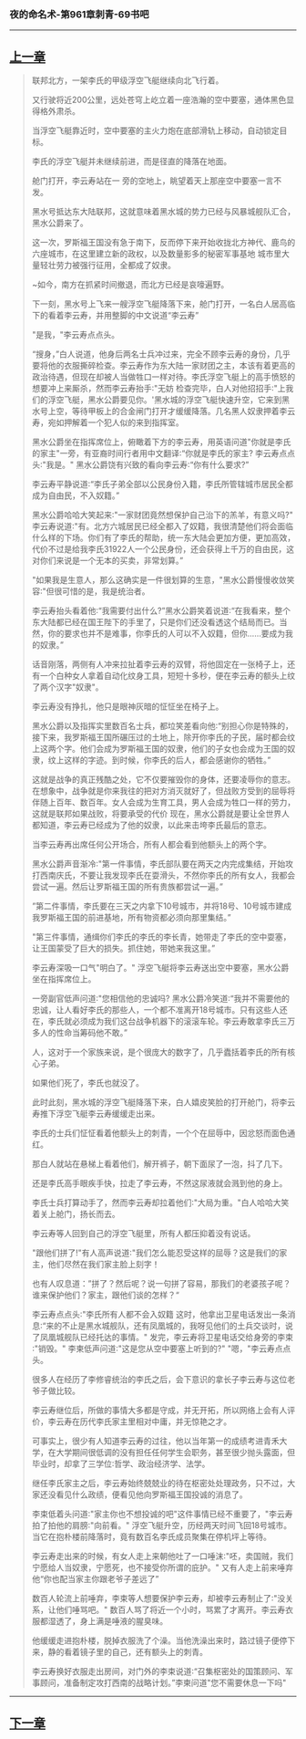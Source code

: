 ### 夜的命名术-第961章刺青-69书吧

--------
[上一章](./39ed159bffde07aa9c398e773e6dfc5e.md)
--------


>
>
>
>联邦北方，一架李氏的甲级浮空飞艇继续向北飞行着。
>
>又行驶将近200公里，远处苍穹上屹立着一座浩瀚的空中要塞，通体黑色显得格外肃杀。
>
>当浮空飞艇靠近时，空中要塞的主火力炮在底部滑轨上移动，自动锁定目标。
>
>李氏的浮空飞艇并未继续前进，而是径直的降落在地面。
>
>舱门打开，李云寿站在一
>旁的空地上，眺望着天上那座空中要塞一言不发。
>
>黑水号抵达东大陆联邦，这就意味着黑水城的势力已经与风暴城舰队汇合，黑水公爵来了。
>
>这一次，罗斯福王国没有急于南下，反而停下来开始收拢北方神代、鹿鸟的六座城市，在这里建立新的政权，以及数量影多的秘密军事基地
>城市里大量轻壮劳力被强行征用，全都成了奴隶。
>
>~如今，南方在抓紧时间撤退，而北方已经是哀嚎遍野。
>
>下一刻，黑水号上飞来一艘浮空飞艇降落下来，舱门打开，一名白人居高临下的看着李云寿，并用整脚的中文说道“李云寿”
>
>"是我，"李云寿点点头。
>
>“搜身，”白人说道，他身后两名士兵冲过来，完全不顾李云寿的身份，几乎要将他的衣服撕碎检查。李云寿作为东大陆一家财团之主，本该有着更高的政治待遇，但现在却被人当做牲口一样对待。李氏浮空飞艇上的高手愤怒的想要冲上来厮杀，然而李云寿抬手∶"无妨
>检查完毕，白人对他招招手∶"上我们的浮空飞艇，黑水公爵要见你。'黑水城的浮空飞艇快速升空，它来到黑水号上空，等待甲板上的合金闸门打开才缓缓降落。几名黑人奴隶押着李云寿，宛如押解着一个犯人似的来到指挥室。
>
>黑水公爵坐在指挥席位上，俯瞰着下方的李云寿，用英语问道"你就是李氏的家主"一旁，有亚裔时间行者用中文翻译∶“你就是李氏的家主?
>李云寿点点头∶"我是。"
>黑水公爵饶有兴致的看向李云寿∶“你有什么要求?”
>
>李云寿平静说道∶“李氏子弟全部以公民身份入籍，李氏所管辖城市居民全都成为自由民，不入奴籍。”
>
>黑水公爵哈哈大笑起来∶"一家财团竟然想保护自己治下的羔羊，有意义吗?"
>李云寿说道∶"有。北方六城居民已经全都入了奴籍，我很清楚他们将会面临什么样的下场。你们有了李氏的帮助，统一东大陆会更加方便，更加高效，代价不过是给我李氏31922人一个公民身份，还会获得上千万的自由民，这对你们来说是一个无本的买卖，非常划算。”
>
>"如果我是生意人，那么这确实是一件很划算的生意，"黑水公爵慢慢收敛笑容∶"但很可惜的是，我是统治者。
>
>李云寿抬头看着他∶“我需要付出什么?”黑水公爵笑着说道∶“在我看来，整个东大陆都已经在国王陛下的手里了，只是你们还没看透这个结局而已。当然，你的要求也并不是难事，你李氏的人可以不入奴籍，但你……要成为我的奴隶。”
>
>话音刚落，两侧有人冲来拉扯着李云寿的双臂，将他固定在一张椅子上，还有一个白种女人拿着自动化纹身工具，短短十多秒，便在李云寿的额头上纹了两个汉字"奴隶"。
>
>李云寿没有挣扎，他只是眼神灰暗的怔怔坐在椅子上。
>
>黑水公爵以及指挥实里数百名士兵，都垃笑差看向他∶“别担心你是特殊的，接下来，我罗斯福王国所碾压过的土地上，除开你李氏的子民，届时都会纹上这两个字。他们会成为罗斯福王国的奴隶，他们的子女也会成为王国的奴隶，纹上这样的字迹。到时候，你李氏的后人，都会感谢你的牺牲。”
>
>这就是战争的真正残酷之处，它不仅要摧毁你的身体，还要凌辱你的意志。在想象中，战争就是你来我往的把对方消灭就好了，但战败方受到的屈辱将伴随上百年、数百年。女人会成为生育工具，男人会成为牲口一样的劳力，这就是联邦如果战败，将要承受的代价
>现在，黑水公爵就是要让全世界人都知道，李云寿已经成为了他的奴隶，以此来击垮李氏最后的意志。
>
>当李云寿再出席任何公开场合，所有人都会看到他额头上的两个字。
>
>黑水公爵声音渐冷∶"第一件事情，李氏部队要在两天之内完成集结，开始攻打西南庆氏，不要让我发现李氏在耍滑头，不然你李氏的所有女人，我都会尝试一遍。然后让罗斯福王国的所有贵族都尝试一遍。”
>
>”第二件事情，李氏要在三天之内拿下10号城市，并将18号、10号城市建成我罗斯福王国的前进基地，所有物资都必须向那里集结。”
>
>"第三件事情，通缉你们李氏的李氏的李长青，她带走了李氏的空中耍塞，让王国蒙受了巨大的损失。抓住她，带她来我这里。”
>
>李云寿深吸一口气"明白了。"
>浮空飞艇将李云寿送出空中要塞，黑水公爵坐在指挥席位上。
>
>一旁副官低声问道∶"您相信他的忠诚吗?
>黑水公爵冷笑道∶“我并不需要他的忠诚，让人看好李氏的那些人，一个都不准离开18号城市。只有这些人还在，李氏就必须成为我们这台战争机器下的滚滚车轮。李云寿敢拿李氏三万多人的性命当筹码他不敢。”
>
>人，这对于一个家族来说，是个很庞大的数字了，几乎蠹括着李氏的所有核心子弟。
>
>如果他们死了，李氏也就没了。
>
>此时此刻，黑水城的浮空飞艇降落下来，白人嬉皮笑脸的打开舱门，将李云寿推下浮空飞艇李云寿缓缓走出来。
>
>李氏的士兵们怔怔看着他额头上的刺青，一个个在屈辱中，因忿怒而面色通红。
>
>那白人就站在悬梯上看着他们，解开裤子，朝下面尿了一泡，抖了几下。
>
>还是李氏高手眼疾手快，拉走了李云寿，不然这尿液就会溅到他的身上。
>
>李氏士兵打算动手了，然而李云寿却拉着他们∶"大局为重。"白人哈哈大笑着关上舱门，扬长而去。
>
>李云寿等人回到自己的浮空飞艇里，所有人都压抑着没有说话。
>
>"跟他们拼了!"有人高声说道∶"我们怎么能忍受这样的屈辱？这是我们的家主，他们尽然在我们家主脸上刻字！
>
>也有人叹息道：”拼了？然后呢？说一句拼了容易，那我们的老婆孩子呢？谁来保护他们？家主，跟他们谈的怎样？“
>
>李云寿点点头∶"李氏所有人都不会入奴籍
>这时，他拿出卫星电话发出一条消息∶“来的不止是黑水城舰队，还有凤凰城的，我呀见他们的土兵交谈时，说了凤凰城舰队已经托达的事情。"
>发完，李云寿将卫星电话交给身旁的李束∶"销毁。"
>李柬低声问道∶"这是您从空中要塞上听到的?"
>"嗯，"李云寿点点头。
>
>很多人在经历了李修睿统治的李氏之后，会下意识的拿长子李云寿与这位老爷子做比较。
>
>李云寿继位后，所做的事情大多都是守成，并无开拓，所以网络上会有人评价，李云寿在历代李氏家主里相对中庸，并无惊艳之才。
>
>可事实上，很少有人知道李云寿的过往，他以当年第一的成绩考进青禾大学，在大学期间很低调的没有担任任何学生会职务，甚至很少抛头露面，但毕业时，却拿了三学位∶哲学、政治经济学、法学。
>
>继任李氏家主之后，李云寿始终兢兢业的待在枢密处处理政务，只不过，大家还没看见什么政绩，便看见他向罗斯福王国投诚的消息了。
>
>李束低着头问道∶"家主你也不想投诚的吧"这件事情已经不重要了，"李云寿拍了拍他的肩膀∶"向前看。"
>浮空飞艇升空，历经两天时间飞回18号城市。当它在抱朴楼前降落时，竟有数百名李氏成员聚集在停机坪上等待。
>
>李云寿走出来的时候，有女人走上来朝他吐了一口唾沫∶"呸，卖国贼，我们宁愿给人当奴隶，宁愿死，也不接受你所谓的庇护。"
>又有人走上前来唾弃他“你也配当家主你跟老爷子差远了”
>
>数百人轮流上前唾弃，李束等人想要保护李云寿，却被李云寿制止了∶"没关系，让他们唾骂吧。"
>数百人骂了将近一个小时，骂累了才离开。李云寿衣服都湿透了，身上满是唾液的腥臭味。
>
>他缓缓走进抱朴楼，脱掉衣服洗了个澡。当他洗澡出来时，路过镜子便停下来，静的看着镜子里的自己，还有额头上的刺青。
>
>李云寿换好衣服走出房间，对门外的李束说道∶“召集枢密处的国策顾问、军事顾问，准备制定攻打西南的战略计划。”李柬问道"您不需要休息一下吗"
>
>

--------
[下一章](./239022f4856b52e4ec5dc2b3cd7c490e.md)
--------
